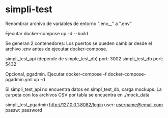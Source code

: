 # simpli-test

Renombrar archivo de variables de entorno ".env\_\_" a ".env"

Ejecutar docker-compose up -d --build

Se generan 2 contenedores:
Los puertos se pueden cambiar desde el archivo .env antes de ejecutar docker-compose.

simpli_test_api (depende de simple_test_db)
port: 3002
simpli_test_db
port: 5432

Opcional, pgadmin.
Ejecutar docker-compose -f docker-compose-pgadmin.yml up -d

Si simpli_test_api no encuentra datos en simpl_test_db, carga mockups.
La carpeta con los archivos CSV por tabla se encuentra en ./mock_data

simpli_test_pgadmin
http://127.0.0.1:8082/login
user: username@email.com
passw: password
